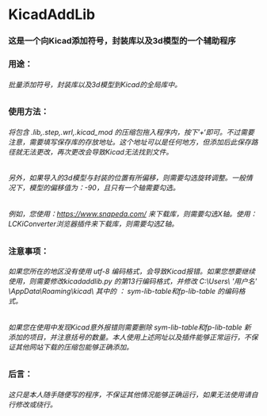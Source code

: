 # KicadAddLib

### 这是一个向Kicad添加符号，封装库以及3d模型的一个辅助程序

### 用途：

###### 批量添加符号，封装库以及3d模型到Kicad的全局库中。

### 使用方法：

###### 将包含 .lib,.step,.wrl,.kicad_mod 的压缩包拖入程序内，按下’+‘即可。不过需要注意，需要填写保存库的存放地址。这个地址可以是任何地方，但添加后此保存路径就无法更改，再次更改会导致Kicad无法找到文件。

###### 另外，如果导入的3d模型与封装的位置有所偏移，则需要勾选旋转调整。一般情况下，模型的偏移值为：-90，且只有一个轴需要勾选。

###### 例如，您使用：https://www.snapeda.com/ 来下载库，则需要勾选X轴。使用：LCKiConverter浏览器插件来下载库，则需要勾选Z轴。

### 注意事项：

###### 如果您所在的地区没有使用 utf-8 编码格式，会导致Kicad报错。如果您想要继续使用，则需要修改kicadaddlib.py 的第13行编码格式，并修改 C:\Users\ '用户名' \AppData\Roaming\kicad\ 其中的 ： sym-lib-table和fp-lib-table 的编码格式。

###### 如果您在使用中发现Kicad意外报错则需要删除 sym-lib-table和fp-lib-table 新添加的项目，并注意括号的数量。本人使用上述网址以及插件能够正常运行，不保证其他网站下载的压缩包能够正确添加。

### 后言：

###### 这只是本人随手随便写的程序，不保证其他情况能够正确运行，如果无法使用请自行修改或绕行。
